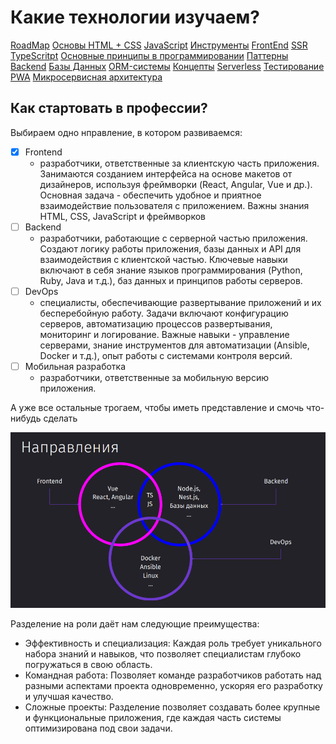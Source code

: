 
# Какие технологии изучаем?

[RoadMap](RoadMap/RoadMap.md)
[Основы HTML + CSS](_lessons/Основы%20HTML%20+%20CSS.md)
[JavaScript](_lessons/JavaScript.md)
[Инструменты](_lessons/Инструменты.md)
[FrontEnd](_lessons/FrontEnd.md)
[SSR](_lessons/SSR.md)
[TypeScritpt](_lessons/TypeScritpt.md)
[Основные принципы в программировании](_lessons/Основные%20принципы%20в%20программировании.md)
[Паттерны](_lessons/Паттерны.md)
[Backend](_lessons/Backend.md)
[Базы Данных](_lessons/Базы%20Данных.md)
[ORM-системы](_lessons/ORM-системы.md)
[Концепты](_lessons/Концепты.md)
[Serverless](_lessons/Serverless.md)
[Тестирование](_lessons/Тестирование.md)
[PWA](_lessons/PWA.md)
[Микросервисная архитектура](_lessons/Микросервисная%20архитектура.md)

## Как стартовать в профессии?

Выбираем одно нправление, в котором развиваемся:
- [x] Frontend
	- разработчики, ответственные за клиентскую часть приложения. Занимаются созданием интерфейса на основе макетов от дизайнеров, используя фреймворки (React, Angular, Vue и др.). Основная задача - обеспечить удобное и приятное взаимодействие пользователя с приложением. Важны знания HTML, CSS, JavaScript и фреймворков
- [ ] Backend
	- разработчики, работающие с серверной частью приложения. Создают логику работы приложения, базы данных и API для взаимодействия с клиентской частью. Ключевые навыки включают в себя знание языков программирования (Python, Ruby, Java и т.д.), баз данных и принципов работы серверов.
- [ ] DevOps
	- специалисты, обеспечивающие развертывание приложений и их бесперебойную работу. Задачи включают конфигурацию серверов, автоматизацию процессов развертывания, мониторинг и логирование. Важные навыки - управление серверами, знание инструментов для автоматизации (Ansible, Docker и т.д.), опыт работы с системами контроля версий.
- [ ] Мобильная разработка
	- разработчики, ответственные за мобильную версию приложения.

А уже все остальные трогаем, чтобы иметь представление и смочь что-нибудь сделать

![](_png/7aa96c5de3ede9b2f06afffc82a22803.png)

Разделение на роли даёт нам следующие преимущества:

- Эффективность и специализация: Каждая роль требует уникального набора знаний и навыков, что позволяет специалистам глубоко погружаться в свою область.
- Командная работа: Позволяет команде разработчиков работать над разными аспектами проекта одновременно, ускоряя его разработку и улучшая качество.
- Сложные проекты: Разделение позволяет создавать более крупные и функциональные приложения, где каждая часть системы оптимизирована под свои задачи.
